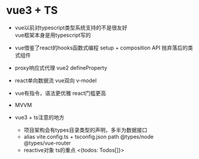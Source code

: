# vue3 + TS  
- vue以前对typescript类型系统支持的不是很友好  
    vue框架本身是用typescript写的   
- vue借鉴了react的hooks函数式编程 setup + composition API  抛弃落后的类式组件  
- proxy响应式代理  vue2 defineProperty  
- react单向数据流 vue双向 v-model  
- vue有指令，语法更优雅 react门槛更高
- MVVM

- vue3 + ts注意的地方  
    - 项目架构会有types目录类型的声明，多半为数据接口  
    - alias vite.config.ts + tsconfig.json 
        path @types/node  
        @types/vue-router  
    - reactive对象 ts的重点 
        <{todos: Todos[]}>  